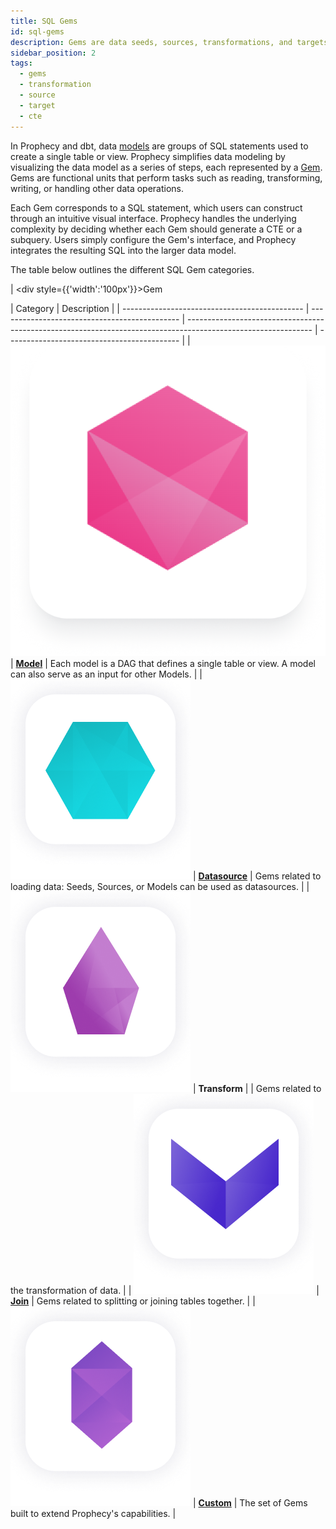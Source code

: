 ```yaml
---
title: SQL Gems
id: sql-gems
description: Gems are data seeds, sources, transformations, and targets
sidebar_position: 2
tags:
  - gems
  - transformation
  - source
  - target
  - cte
---
```


In Prophecy and dbt, data [models](/docs/concepts/project/models.md) are groups of SQL statements used to create a single table or view. Prophecy simplifies data modeling by visualizing the data model as a series of steps, each represented by a [Gem](/docs/concepts/project/gems.md). Gems are functional units that perform tasks such as reading, transforming, writing, or handling other data operations.

Each Gem corresponds to a SQL statement, which users can construct through an intuitive visual interface. Prophecy handles the underlying complexity by deciding whether each Gem should generate a CTE or a subquery. Users simply configure the Gem's interface, and Prophecy integrates the resulting SQL into the larger data model.

The table below outlines the different SQL Gem categories.

<div class="gems-table">

| <div style={{'width':'100px'}}>Gem</div>      | Category                                      | Description                                                                                                   |
| --------------------------------------------- | --------------------------------------------- | ------------------------------------------------------------------------------------------------------------- | ------------------------------------------- |
| ![Model](img/Model.png)                       | [**Model**](/docs/concepts/project/models.md) | Each model is a DAG that defines a single table or view. A model can also serve as an input for other Models. |
| ![Source](img/Source%20and%20Target.png)      | [**Datasource**](./datasources/)              | Gems related to loading data: Seeds, Sources, or Models can be used as datasources.                           |
| ![Transform](img/Transform.png)               | **Transform**                                 |                                                                                                               | Gems related to the transformation of data. |
| ![Join and Split](img/Join%20and%20Split.png) | [**Join**](./joins.md)                        | Gems related to splitting or joining tables together.                                                         |
| ![Custom](img/Custom.png)                     | [**Custom**](./custom/custom.md)              | The set of Gems built to extend Prophecy's capabilities.                                                      |

</div>
